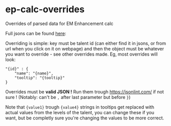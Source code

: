 # ep-calc-overrides
Overrides of parsed data for EM Enhancement calc

Full jsons can be found [here](https://essentialmana.com/enchancement-calc/talents_full/): 

Overriding is simple: key must be talent id (can either find it in jsons, or from url when you click on it on webpage) and then the object must be whatever you want to override - see other overrides made.
Eg, most overrides will look:

    "{id}" : {
        "name": "{name}",
        "tooltip": "{tooltip}"
    }
    
Overrides must be **valid JSON !** Run them trough https://jsonlint.com/ if not sure ! (Notably: can't be `,` after last parameter but before `}`)

Note that `{value1}` trough `{value4}` strings in tooltips get replaced with actual values from the levels of the talent, 
you can change these if you want, but be completly sure you're changing the values to be more correct.
